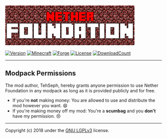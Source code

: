 [![Logo](src/main/resources/assets/netherfoundation/textures/gui/_logo-416x128.png)](https://minecraft.curseforge.com/projects/nether-foundation)

[![Version](https://img.shields.io/badge/version-1.1.1-brightgreen.svg?style=flat)](https://github.com/TehSeph/NetherFoundation/releases)
[![Minecraft](https://img.shields.io/badge/minecraft-1.12.2-green.svg?style=flat)](https://minecraft.net/en/download/)
[![Forge](https://img.shields.io/badge/forge-14.23.2.2673-green.svg?style=flat)](https://files.minecraftforge.net/)
[![License](https://img.shields.io/badge/license-GNU--LGPLv3-blue.svg?style=flat)](https://www.gnu.org/licenses/lgpl-3.0.txt)
[![DownloadCount](http://cf.way2muchnoise.eu/full_nether-foundation_downloads.svg)](https://minecraft.curseforge.com/projects/nether-foundation/files)

---

Modpack Permissions
-------------------
The mod author, TehSeph, hereby grants anyone permission to use Nether Foundation in any modpack as long as it is provided publicly and for free.

- If you're **not** making money: You are allowed to use and distribute the mod however you want. :smile:
- If you're making money off my mod: You're a **scumbag** and you **don't** have my permission. :angry:

---

Copyright (c) 2018 under the [GNU LGPLv3](https://www.gnu.org/licenses/lgpl-3.0.txt) license.
